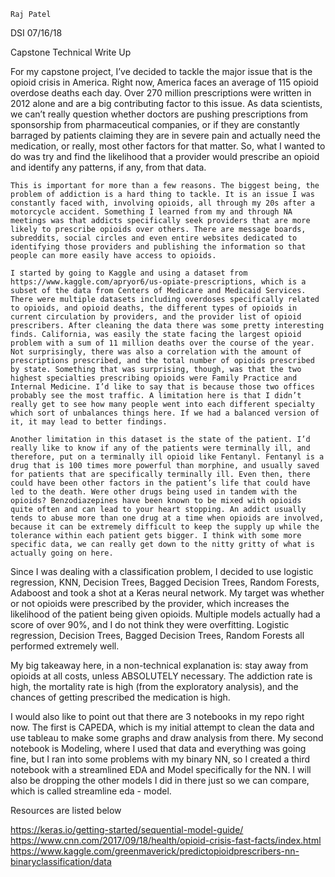 	Raj Patel
DSI
07/16/18




Capstone Technical Write Up

For my capstone project, I’ve decided to tackle the major issue that is the opioid crisis in America.  Right now, America faces an average of 115 opioid overdose deaths each day. Over 270 million prescriptions were written in 2012 alone and are a big contributing factor to this issue. As data scientists, we can’t really question whether doctors are pushing prescriptions from sponsorship from pharmaceutical companies, or if they are constantly barraged by patients claiming they are in severe pain and actually need the medication, or really, most other factors for that matter. So, what I wanted to do was try and find the likelihood that a provider would prescribe an opioid and identify any patterns, if any, from that data.

	This is important for more than a few reasons. The biggest being, the problem of addiction is a hard thing to tackle. It is an issue I was constantly faced with, involving opioids, all through my 20s after a motorcycle accident. Something I learned from my and through NA meetings was that addicts specifically seek providers that are more likely to prescribe opioids over others. There are message boards, subreddits, social circles and even entire websites dedicated to identifying those providers and publishing the information so that people can more easily have access to opioids. 

	I started by going to Kaggle and using a dataset from https://www.kaggle.com/apryor6/us-opiate-prescriptions, which is a subset of the data from Centers of Medicare and Medicaid Services. There were multiple datasets including overdoses specifically related to opioids, and opioid deaths, the different types of opioids in current circulation by providers, and the provider list of opioid prescribers. After cleaning the data there was some pretty interesting finds. California, was easily the state facing the largest opioid problem with a sum of 11 million deaths over the course of the year. Not surprisingly, there was also a correlation with the amount of prescriptions prescribed, and the total number of opioids prescribed by state. Something that was surprising, though, was that the two highest specialties prescribing opioids were Family Practice and Internal Medicine. I’d like to say that is because those two offices probably see the most traffic. A limitation here is that I didn’t really get to see how many people went into each different specialty which sort of unbalances things here. If we had a balanced version of it, it may lead to better findings. 

	Another limitation in this dataset is the state of the patient. I’d really like to know if any of the patients were terminally ill, and therefore, put on a terminally ill opioid like Fentanyl. Fentanyl is a drug that is 100 times more powerful than morphine, and usually saved for patients that are specifically terminally ill. Even then, there could have been other factors in the patient’s life that could have led to the death. Were other drugs being used in tandem with the opioids? Benzodiazepines have been known to be mixed with opioids quite often and can lead to your heart stopping. An addict usually tends to abuse more than one drug at a time when opioids are involved, because it can be extremely difficult to keep the supply up while the tolerance within each patient gets bigger. I think with some more specific data, we can really get down to the nitty gritty of what is actually going on here. 
Since I was dealing with a classification problem, I decided to use logistic regression, KNN, Decision Trees, Bagged Decision Trees, Random Forests, Adaboost and took a shot at a Keras neural network. My target was whether or not opioids were prescribed by the provider, which increases the likelihood of the patient being given opioids. Multiple models actually had a score of over 90%, and I do not think they were overfitting. Logistic regression, Decision Trees, Bagged Decision Trees, Random Forests all performed extremely well. 

My big takeaway here, in a non-technical explanation is: stay away from opioids at all costs, unless ABSOLUTELY necessary. The addiction rate is high, the mortality rate is high (from the exploratory analysis), and the chances of getting prescribed the medication is high.

I would also like to point out that there are 3 notebooks in my repo right now. The first is CAPEDA, which is my initial attempt to clean the data and use tableau to make some graphs and draw analysis from there. My second notebook is Modeling, where I used that data and everything was going fine, but I ran into some problems with my binary NN, so I created a third notebook with a streamlined EDA and Model specifically for the NN. I will also be dropping the other models I did in there just so we can compare, which is called streamline eda - model.

Resources are listed below 

https://keras.io/getting-started/sequential-model-guide/
https://www.cnn.com/2017/09/18/health/opioid-crisis-fast-facts/index.html
https://www.kaggle.com/greenmaverick/predictopioidprescribers-nn-binaryclassification/data
